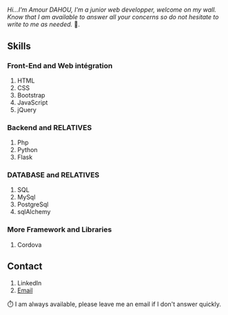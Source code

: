 # 

*Hi...I'm Amour DAHOU, I'm a junior web developper, welcome on my wall. Know that I am available to answer all your concerns so do not hesitate to write to me as needed.* 🙂.

## Skills

### Front-End and Web intégration

1. HTML
2. CSS
3. Bootstrap
4. JavaScript
5. jQuery

### Backend and RELATIVES

1. Php
2. Python
3. Flask

### DATABASE and RELATIVES

1. SQL
2. MySql
3. PostgreSql
4. sqlAlchemy

### More Framework and Libraries

1. Cordova

## Contact

1. LinkedIn
2. <a href="mailto:amourdahou@yahoo.com">Email</a>


⏱️ I am always available, please leave me an email if I don't answer quickly.

<!---
Amour22/Amour22 is a ✨ special ✨ repository because its `README.md` (this file) appears on your GitHub profile.
You can click the Preview link to take a look at your changes.
--->
